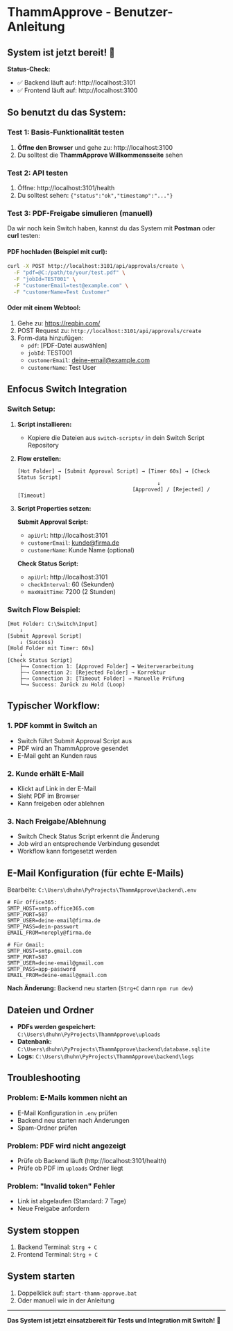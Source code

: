 # ThammApprove - Benutzer-Anleitung

## System ist jetzt bereit! 🎉

**Status-Check:**
- ✅ Backend läuft auf: http://localhost:3101
- ✅ Frontend läuft auf: http://localhost:3100

## So benutzt du das System:

### Test 1: Basis-Funktionalität testen

1. **Öffne den Browser** und gehe zu: http://localhost:3100
2. Du solltest die **ThammApprove Willkommensseite** sehen

### Test 2: API testen

1. Öffne: http://localhost:3101/health
2. Du solltest sehen: `{"status":"ok","timestamp":"..."}`

### Test 3: PDF-Freigabe simulieren (manuell)

Da wir noch kein Switch haben, kannst du das System mit **Postman** oder **curl** testen:

#### PDF hochladen (Beispiel mit curl):
```bash
curl -X POST http://localhost:3101/api/approvals/create \
  -F "pdf=@C:/path/to/your/test.pdf" \
  -F "jobId=TEST001" \
  -F "customerEmail=test@example.com" \
  -F "customerName=Test Customer"
```

#### Oder mit einem Webtool:
1. Gehe zu: https://reqbin.com/
2. POST Request zu: `http://localhost:3101/api/approvals/create`
3. Form-data hinzufügen:
   - `pdf`: [PDF-Datei auswählen]
   - `jobId`: TEST001
   - `customerEmail`: deine-email@example.com
   - `customerName`: Test User

## Enfocus Switch Integration

### Switch Setup:

1. **Script installieren:**
   - Kopiere die Dateien aus `switch-scripts/` in dein Switch Script Repository

2. **Flow erstellen:**
   ```
   [Hot Folder] → [Submit Approval Script] → [Timer 60s] → [Check Status Script]
                                                ↓
                                        [Approved] / [Rejected] / [Timeout]
   ```

3. **Script Properties setzen:**

   **Submit Approval Script:**
   - `apiUrl`: http://localhost:3101
   - `customerEmail`: kunde@firma.de
   - `customerName`: Kunde Name (optional)

   **Check Status Script:**
   - `apiUrl`: http://localhost:3101
   - `checkInterval`: 60 (Sekunden)
   - `maxWaitTime`: 7200 (2 Stunden)

### Switch Flow Beispiel:

```
[Hot Folder: C:\Switch\Input]
    ↓
[Submit Approval Script]
    ↓ (Success)
[Hold Folder mit Timer: 60s]
    ↓
[Check Status Script]
    ├─→ Connection 1: [Approved Folder] → Weiterverarbeitung
    ├─→ Connection 2: [Rejected Folder] → Korrektur
    ├─→ Connection 3: [Timeout Folder] → Manuelle Prüfung
    └─→ Success: Zurück zu Hold (Loop)
```

## Typischer Workflow:

### 1. PDF kommt in Switch an
- Switch führt Submit Approval Script aus
- PDF wird an ThammApprove gesendet
- E-Mail geht an Kunden raus

### 2. Kunde erhält E-Mail
- Klickt auf Link in der E-Mail
- Sieht PDF im Browser
- Kann freigeben oder ablehnen

### 3. Nach Freigabe/Ablehnung
- Switch Check Status Script erkennt die Änderung
- Job wird an entsprechende Verbindung gesendet
- Workflow kann fortgesetzt werden

## E-Mail Konfiguration (für echte E-Mails)

Bearbeite: `C:\Users\dhuhn\PyProjects\ThammApprove\backend\.env`

```env
# Für Office365:
SMTP_HOST=smtp.office365.com
SMTP_PORT=587
SMTP_USER=deine-email@firma.de
SMTP_PASS=dein-passwort
EMAIL_FROM=noreply@firma.de

# Für Gmail:
SMTP_HOST=smtp.gmail.com
SMTP_PORT=587
SMTP_USER=deine-email@gmail.com
SMTP_PASS=app-password
EMAIL_FROM=deine-email@gmail.com
```

**Nach Änderung:** Backend neu starten (`Strg+C` dann `npm run dev`)

## Dateien und Ordner

- **PDFs werden gespeichert:** `C:\Users\dhuhn\PyProjects\ThammApprove\uploads`
- **Datenbank:** `C:\Users\dhuhn\PyProjects\ThammApprove\backend\database.sqlite`
- **Logs:** `C:\Users\dhuhn\PyProjects\ThammApprove\backend\logs`

## Troubleshooting

### Problem: E-Mails kommen nicht an
- E-Mail Konfiguration in `.env` prüfen
- Backend neu starten nach Änderungen
- Spam-Ordner prüfen

### Problem: PDF wird nicht angezeigt
- Prüfe ob Backend läuft (http://localhost:3101/health)
- Prüfe ob PDF im `uploads` Ordner liegt

### Problem: "Invalid token" Fehler
- Link ist abgelaufen (Standard: 7 Tage)
- Neue Freigabe anfordern

## System stoppen

1. Backend Terminal: `Strg + C`
2. Frontend Terminal: `Strg + C`

## System starten

1. Doppelklick auf: `start-thamm-approve.bat`
2. Oder manuell wie in der Anleitung

---

**Das System ist jetzt einsatzbereit für Tests und Integration mit Switch!** 🚀